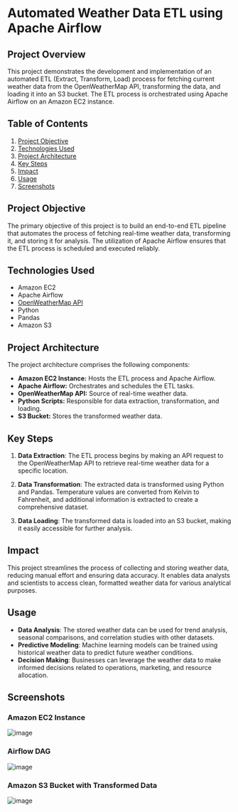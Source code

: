 # Automated Weather Data ETL using Apache Airflow

## Project Overview

This project demonstrates the development and implementation of an automated ETL (Extract, Transform, Load) process for fetching current weather data from the OpenWeatherMap API, transforming the data, and loading it into an S3 bucket. The ETL process is orchestrated using Apache Airflow on an Amazon EC2 instance.

## Table of Contents

1. [Project Objective](#project-objective)
2. [Technologies Used](#technologies-used)
3. [Project Architecture](#project-architecture)
4. [Key Steps](#key-steps)
5. [Impact](#impact)
6. [Usage](#usage)
7. [Screenshots](#screenshots)

## Project Objective

The primary objective of this project is to build an end-to-end ETL pipeline that automates the process of fetching real-time weather data, transforming it, and storing it for analysis. The utilization of Apache Airflow ensures that the ETL process is scheduled and executed reliably.

## Technologies Used

- Amazon EC2
- Apache Airflow
- [OpenWeatherMap API](https://openweathermap.org/api)
- Python
- Pandas
- Amazon S3

## Project Architecture

The project architecture comprises the following components:

- **Amazon EC2 Instance:** Hosts the ETL process and Apache Airflow.
- **Apache Airflow:** Orchestrates and schedules the ETL tasks.
- **OpenWeatherMap API:** Source of real-time weather data.
- **Python Scripts:** Responsible for data extraction, transformation, and loading.
- **S3 Bucket:** Stores the transformed weather data.

## Key Steps

1. **Data Extraction**: The ETL process begins by making an API request to the OpenWeatherMap API to retrieve real-time weather data for a specific location.

2. **Data Transformation**: The extracted data is transformed using Python and Pandas. Temperature values are converted from Kelvin to Fahrenheit, and additional information is extracted to create a comprehensive dataset.

3. **Data Loading**: The transformed data is loaded into an S3 bucket, making it easily accessible for further analysis.

## Impact

This project streamlines the process of collecting and storing weather data, reducing manual effort and ensuring data accuracy. It enables data analysts and scientists to access clean, formatted weather data for various analytical purposes.

## Usage

- **Data Analysis**: The stored weather data can be used for trend analysis, seasonal comparisons, and correlation studies with other datasets.
- **Predictive Modeling**: Machine learning models can be trained using historical weather data to predict future weather conditions.
- **Decision Making**: Businesses can leverage the weather data to make informed decisions related to operations, marketing, and resource allocation.

## Screenshots

### Amazon EC2 Instance
![image](https://github.com/george-moses/Weather-Data-ETL/assets/107324220/16d0814c-d9b7-4f1d-9a6f-9850c6cd48db)

### Airflow DAG
![image](https://github.com/george-moses/Weather-Data-ETL/assets/107324220/7c759f55-23f6-47e5-8bba-4b41d8a8863d)

### Amazon S3 Bucket with Transformed Data
![image](https://github.com/george-moses/Weather-Data-ETL/assets/107324220/e43a27b3-baae-472b-84b8-bc886b47c60d)
